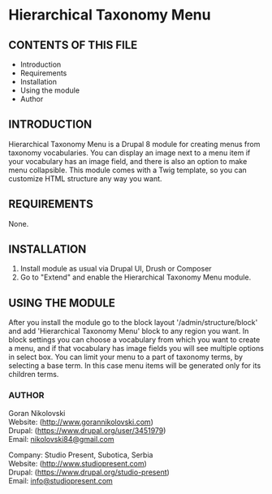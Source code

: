 # Hierarchical Taxonomy Menu

## CONTENTS OF THIS FILE

  * Introduction
  * Requirements
  * Installation
  * Using the module
  * Author

## INTRODUCTION

Hierarchical Taxonomy Menu is a Drupal 8 module for creating menus from taxonomy
vocabularies. You can display an image next to a menu item if your vocabulary
has an image field, and there is also an option to make menu collapsible. This
module comes with a Twig template, so you can customize HTML structure any way
you want.

## REQUIREMENTS

None.

## INSTALLATION

1. Install module as usual via Drupal UI, Drush or Composer
2. Go to "Extend" and enable the Hierarchical Taxonomy Menu module.

## USING THE MODULE

After you install the module go to the block layout '/admin/structure/block' and
add 'Hierarchical Taxonomy Menu' block to any region you want. In block settings
you can choose a vocabulary from which you want to create a menu, and if that
vocabulary has image fields you will see multiple options in select box. You can
limit your menu to a part of taxonomy terms, by selecting a base term. In this
case menu items will be generated only for its children terms.

### AUTHOR

Goran Nikolovski  
Website: (http://www.gorannikolovski.com)  
Drupal: (https://www.drupal.org/user/3451979)  
Email: nikolovski84@gmail.com  

Company: Studio Present, Subotica, Serbia  
Website: (http://www.studiopresent.com)  
Drupal: (https://www.drupal.org/studio-present)      
Email: info@studiopresent.com
